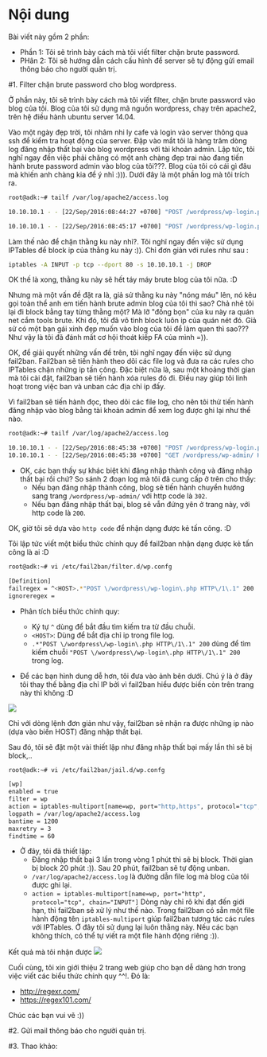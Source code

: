 # Nội dung
Bài viết này gồm 2 phần:
- Phần 1: Tôi sẽ trình bày cách mà tôi viết filter chặn brute password.
- PHân 2: Tôi sẽ hướng dẫn cách cấu hình để server sẽ tự động gửi email thông báo cho người quản trị.

#1. Filter chặn brute password cho blog wordpress.

Ở phần này, tôi sẽ trình bày cách mà tôi viết filter, chặn brute password vào blog của tôi. Blog của tôi sử dụng 
mã nguồn wordpress, chạy trên apache2, trên hệ điều hành ubuntu server 14.04.

Vào một ngày đẹp trời, tôi nhâm nhi ly cafe và login vào server thông qua ssh để kiểm tra hoạt động của server.
Đập vào mắt tôi là hàng trăm dòng log đăng nhập thất bại vào blog wordpress với tài khoản admin. Lập tức, tôi nghĩ ngay đến việc phải
chăng có một anh chàng đẹp trai nào đang tiến hành brute password admin vào blog của tôi???. Blog của tôi có cái gì đâu mà khiến 
anh chàng kia để ý nhỉ :))). Dưới đây là một phần log mà tôi trích ra.
```sh
root@adk:~# tailf /var/log/apache2/access.log

10.10.10.1 - - [22/Sep/2016:08:44:27 +0700] "POST /wordpress/wp-login.php HTTP/1.1" 200 1886 "http://10.10.10.150/wordpress/wp-login.php?redirect_to=http%3A%2F%2F10.10.10.150%2Fwordpress%2Fwp-admin%2F&reauth=1" "Mozilla/5.0 (Windows NT 10.0; WOW64) AppleWebKit/537.36 (KHTML, like Gecko) Chrome/53.0.2785.116 Safari/537.36"

10.10.10.1 - - [22/Sep/2016:08:45:17 +0700] "POST /wordpress/wp-login.php HTTP/1.1" 200 1886 "http://10.10.10.150/wordpress/wp-login.php" "Mozilla/5.0 (Windows NT 10.0; WOW64) AppleWebKit/537.36 (KHTML, like Gecko) Chrome/53.0.2785.116 Safari/537.36"
```

Làm thế nào để chặn thằng ku này nhỉ?. Tôi nghĩ ngay đến việc sử dụng IPTables để block ip của thằng ku này :)). Chỉ đơn giản 
với rules như sau :
```sh
iptables -A INPUT -p tcp --dport 80 -s 10.10.10.1 -j DROP
```
OK thế là xong, thằng ku này sẽ hết táy máy brute blog của tôi nữa. :D

Nhưng mà một vấn đề đặt ra là, giả sử thằng ku này "nóng máu" lên, nó kêu gọi toàn thể anh em tiến hành brute admin blog của tôi thì sao?
Chả nhẽ tôi lại đi block bằng tay từng thằng một? Mà lỡ "đồng bọn" của ku này ra quán net cắm tools brute. Khi đó, tôi đã vô tình
block luôn ip của quán nét đó. Giả sử có một bạn gái xinh đẹp muốn vào blog của tôi để làm quen thì sao??? Như vậy là tôi đã đánh
mất cơ hội thoát kiếp FA của mình =)).

OK, để giải quyết những vấn đề trên, tôi nghĩ ngay đến việc sử dụng fail2ban. Fail2ban sẽ tiến hành theo dõi các file log và 
đưa ra các rules cho IPTables chặn những ip tấn công. Đặc biệt nữa là, sau một khoảng thời gian mà tôi cài đặt, fail2ban sẽ tiến hành
xóa rules đó đi. Điều nay giúp tôi linh hoạt trong việc ban và unban các địa chỉ ip đấy. 

Vì fail2ban sẽ tiến hành đọc, theo dõi các file log, cho nên tôi thử tiến hành đăng nhập vào blog bằng tài khoản admin để xem
log được ghi lại như thế nào.
```sh
root@adk:~# tailf /var/log/apache2/access.log

10.10.10.1 - - [22/Sep/2016:08:45:38 +0700] "POST /wordpress/wp-login.php HTTP/1.1" 302 1168 "http://10.10.10.150/wordpress/wp-login.php" "Mozilla/5.0 (Windows NT 10.0; WOW64) AppleWebKit/537.36 (KHTML, like Gecko) Chrome/53.0.2785.116 Safari/537.36"
10.10.10.1 - - [22/Sep/2016:08:45:38 +0700] "GET /wordpress/wp-admin/ HTTP/1.1" 200 14128 "http://10.10.10.150/wordpress/wp-login.php" "Mozilla/5.0 (Windows NT 10.0; WOW64) AppleWebKit/537.36 (KHTML, like Gecko) Chrome/53.0.2785.116 Safari/537.36"
```

- OK, các bạn thấy sự khác biệt khi đăng nhập thành công và đăng nhập thất bại rồi chứ? So sánh 2 đoạn log mà tôi đã cung cấp ở 
trên cho thấy:
	- Nếu bạn đăng nhập thành công, blog sẽ tiến hành chuyển hướng sang trang `/wordpress/wp-admin/` với http code là `302`.
	- Nếu bạn đăng nhập thất bại, blog sẽ vẫn đứng yên ở trang này, với http code là `200`.

OK, giờ tôi sẽ dựa vào `http code` để nhận dạng được kẻ tấn công. :D

Tôi lập tức viết một biểu thức chính quy để fail2ban nhận dạng được kẻ tấn công là ai :D
```sh
root@adk:~# vi /etc/fail2ban/filter.d/wp.confg

[Definition]
failregex = ^<HOST>.*"POST \/wordpress\/wp-login\.php HTTP\/1\.1" 200
ignoreregex =  
```

- Phân tích biểu thức chính quy: 
	- Ký tự `^` dùng để bắt đầu tìm kiếm tra từ đầu chuỗi.
	- `<HOST>`: Dùng để bắt địa chỉ ip trong file log.
	- `.*"POST \/wordpress\/wp-login\.php HTTP\/1\.1" 200` dùng để tìm kiếm chuỗi `"POST \/wordpress\/wp-login\.php HTTP\/1\.1" 200` trong log.

- Để các bạn hình dung dễ hơn, tôi đưa vào ảnh bên dưới. Chú ý là ở đây tôi thay thế <HOST> bằng địa chỉ IP bởi vì fail2ban hiểu được biến <HOST> còn trên trang này thì không :D

![](http://image.prntscr.com/image/43a984eb107445b49f0a2917f68e11d0.png)

Chỉ với dòng lệnh đơn giản như vậy, fail2ban sẽ nhận ra được những ip nào (dựa vào biến HOST) đăng nhập thất bại.

Sau đó, tôi sẽ đặt một vài thiết lập như đăng nhập thất bại mấy lần thì sẽ bị block,..
```sh
root@adk:~# vi /etc/fail2ban/jail.d/wp.confg

[wp]
enabled = true
filter = wp
action = iptables-multiport[name=wp, port="http,https", protocol="tcp", chain="INPUT"]
logpath = /var/log/apache2/access.log
bantime = 1200
maxretry = 3
findtime = 60
```

- Ở đây, tôi đã thiết lập:
	- Đăng nhập thất bại 3 lần trong vòng 1 phút thì sẽ bị block. Thời gian bị block 20 phút :)). Sau 20 phút, fail2ban sẽ tự động unban.
	- `/var/log/apache2/access.log` là đường dẫn file log mà blog của tôi được ghi lại.
	- `action = iptables-multiport[name=wp, port="http", protocol="tcp", chain="INPUT"]` Dòng này chỉ rõ khi đạt đến giới hạn, thì fail2ban
	sẽ xử lý như thế nào. Trong fail2ban có sẵn một file hành động tên `iptables-multiport` giúp fail2ban tương tác các rules với
	IPTables. Ở đây tôi sử dụng lại luôn thằng này. Nếu các bạn không thích, có thể tự viết ra một file hành động riêng :)).

Kết quả mà tôi nhận được
![](http://image.prntscr.com/image/da1f722d4f794d549eba3518c85b9d82.png)


Cuối cùng, tôi xin giới thiệu 2 trang web giúp cho bạn dễ dàng hơn trong việc viết các biểu thức chính quy ^^!. Đó là: 
- http://regexr.com/
- https://regex101.com/

Chúc các bạn vui vẽ :))

#2. Gửi mail thông báo cho người quản trị.

#3. Thao khảo: 
